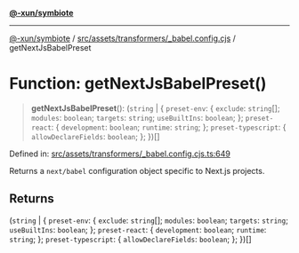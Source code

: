 [**@-xun/symbiote**](../../../../../README.md)

***

[@-xun/symbiote](../../../../../README.md) / [src/assets/transformers/\_babel.config.cjs](../README.md) / getNextJsBabelPreset

# Function: getNextJsBabelPreset()

> **getNextJsBabelPreset**(): (`string` \| \{ `preset-env`: \{ `exclude`: `string`[]; `modules`: `boolean`; `targets`: `string`; `useBuiltIns`: `boolean`; \}; `preset-react`: \{ `development`: `boolean`; `runtime`: `string`; \}; `preset-typescript`: \{ `allowDeclareFields`: `boolean`; \}; \})[]

Defined in: [src/assets/transformers/\_babel.config.cjs.ts:649](https://github.com/Xunnamius/symbiote/blob/b36b296d7ff1b66d1e0c5e11b10c0eb089462516/src/assets/transformers/_babel.config.cjs.ts#L649)

Returns a `next/babel` configuration object specific to Next.js projects.

## Returns

(`string` \| \{ `preset-env`: \{ `exclude`: `string`[]; `modules`: `boolean`; `targets`: `string`; `useBuiltIns`: `boolean`; \}; `preset-react`: \{ `development`: `boolean`; `runtime`: `string`; \}; `preset-typescript`: \{ `allowDeclareFields`: `boolean`; \}; \})[]
